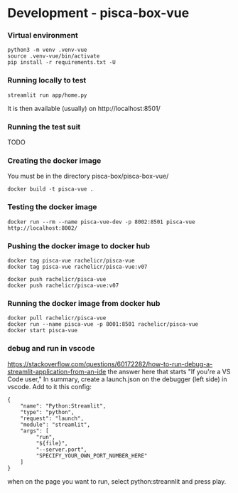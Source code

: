 
# Development - pisca-box-vue

### Virtual environment
```
python3 -m venv .venv-vue
source .venv-vue/bin/activate
pip install -r requirements.txt -U
```

### Running locally to test
```
streamlit run app/home.py
```
It is then available (usually) on http://localhost:8501/

### Running the test suit
TODO

### Creating the docker image
You must be in the directory pisca-box/pisca-box-vue/
```
docker build -t pisca-vue .
```

### Testing the docker image
```
docker run --rm --name pisca-vue-dev -p 8002:8501 pisca-vue
http://localhost:8002/
```

### Pushing the docker image to docker hub
```
docker tag pisca-vue rachelicr/pisca-vue
docker tag pisca-vue rachelicr/pisca-vue:v07

docker push rachelicr/pisca-vue
docker push rachelicr/pisca-vue:v07
```

### Running the docker image from docker hub
```
docker pull rachelicr/pisca-vue
docker run --name pisca-vue -p 8001:8501 rachelicr/pisca-vue
docker start pisca-vue
```


### debug and run in vscode
https://stackoverflow.com/questions/60172282/how-to-run-debug-a-streamlit-application-from-an-ide
the answer here that starts "If you're a VS Code user,"
In summary, create a launch.json on the debugger (left side) in vscode. Add to it this config:
```
{
    "name": "Python:Streamlit",
    "type": "python",
    "request": "launch",
    "module": "streamlit",
    "args": [
         "run",
         "${file}",
         "--server.port",
         "SPECIFY_YOUR_OWN_PORT_NUMBER_HERE"
    ]
}
```
when on the page you want to run, select python:streannlit and press play.







